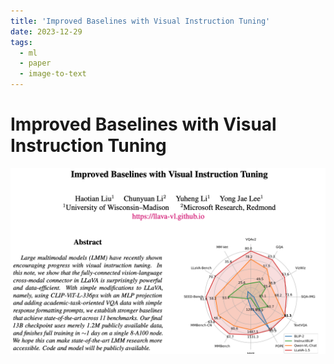 ```yaml
---
title: 'Improved Baselines with Visual Instruction Tuning'
date: 2023-12-29
tags:
  - ml
  - paper
  - image-to-text
---
```


# Improved Baselines with Visual Instruction Tuning

![](/files/paper-screenshots/2310.03744-screenshot.png)

